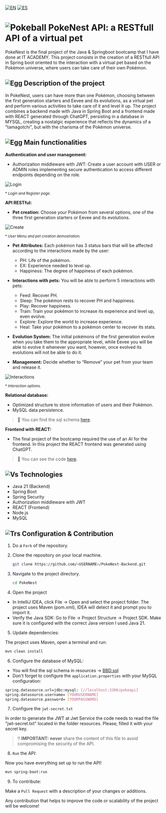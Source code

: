 [![EN](https://img.shields.io/badge/EN-blue.svg?logo=googletranslate&logoColor=white)](#eng)
[![ES](https://img.shields.io/badge/ES-red.svg?logo=googletranslate&logoColor=white)](https://github.com/ariamdev/PokeNest-Backend/blob/main/README.es.md)


<a name=“eng”></a>
# ![Pokeball](https://raw.githubusercontent.com/msikma/pokesprite/master/items-outline/ball/poke.png) PokeNest API: a RESTfull API of a virtual pet

PokeNest is the final project of the Java & Springboot bootcamp that I have done at IT ACADEMY.
This project consists in the creation of a RESTfull API in Spring boot oriented to the interaction with a virtual pet based on the Pokémon universe, 
where users can take care of their own Pokémon.

## ![Egg](https://raw.githubusercontent.com/msikma/pokesprite/master/items-outline/key-item/rule-book.png) Description of the project
In PokeNest, users can have more than one Pokémon, choosing between the first generation starters and Eevee and its evolutions, 
as a virtual pet and perform various activities to take care of it and level it up. The project combines a backend made with Java in Spring Boot and a frontend made with REACT 
generated through ChatGPT, persisting in a database in MYSQL, creating a nostalgic experience that reflects the dynamics of a "tamagotchi", but with the charisma of the Pokémon universe.

## ![Egg](https://raw.githubusercontent.com/msikma/pokesprite/master/items-outline/key-item/mystery-egg.png) Main functionalities

**Authentication and user management:**
- Authorization middleware with JWT: Create a user account with USER or ADMIN roles implementing secure authentication to access different endpoints depending on the role.

![Login](https://github.com/user-attachments/assets/290e10a0-e5e7-4e8f-ad3e-2c2a3ed5a6f9)

<sub>* *Login and Register page.*</sub>


**API RESTful:**
- **Pet creation:** Choose your Pokémon from several options, one of the three first generation starters or Eevee and its evolutions.
  

![Create](https://github.com/user-attachments/assets/414907d0-42b0-47f0-a1ee-50c09fc269c0)

<sub>* *User Menu and pet creation demostration.*</sub>


- **Pet Attributes:** Each pokémon has 3 status bars that will be affected according to the interactions made by the user:
    - PH: Life of the pokémon.
    - EX: Experience needed to level up.
    - Happiness: The degree of happiness of each pokémon.
      
- **Interactions with pets:** You will be able to perform 5 interactions with pets:
    - Feed: Recover PH.
    - Sleep: The pokémon rests to recover PH and happiness.
    - Play: Recover happiness.
    - Train: Train your pokémon to increase its experience and level up, even evolve.
    - Explore: Explore the world to increase experience.
    - Heal: Take your pokémon to a pokémon center to recover its stats.
      
- **Evolution System:** The initial pokémons of the first generation evolve when you take them to the appropriate level, while Eevee you will be able to evolve it whenever you want, however, once evolved its evolutions will not be able to do it.
  
- **Management:** Decide whether to “Remove” your pet from your team and release it.

![Interactions](https://github.com/user-attachments/assets/471c0691-7143-45fd-8eba-fea953ee82eb)

<sub>* *Interaction options.*</sub>

**Relational database:**
- Optimized structure to store information of users and their Pokémon.
- MySQL data persistence.
> :file_folder: You can find the sql schema [here](src%2Fmain%2Fresources%2FBBD.sql). 

**Frontend with REACT:**
- The final project of the bootcamp required the use of an AI for the frontend. In this project the REACT frontend was generated using ChatGPT.
> :file_folder: You can see the code [here](https://github.com/ariamdev/PokeNest-Frontend).


## ![Vs](https://raw.githubusercontent.com/msikma/pokesprite/master/items-outline/key-item/vs-recorder.png) Technologies

- Java 21 (Backend)
- Spring Boot
- Spring Security
- Authorization middleware with JWT
- REACT (Frontend)
- Node.js
- MySQL

## ![Trs](https://raw.githubusercontent.com/msikma/pokesprite/master/items-outline/tr/fire.png) Configuration & Contribution 

1. Do a `Fork` of the repository.


2. Clone the repository on your local machine.

    ```bash 
    git clone https://github.com/<USERNAME>/PokeNest-Backend.git
    ```

3. Navigate to the project directory.

    ```bash
    cd PokeNest
    ```
4. Open the project
- In IntelliJ IDEA, click File → Open and select the project folder.
The project uses Maven (pom.xml), IDEA will detect it and prompt you to import it.
- Verify the Java SDK:
Go to File → Project Structure → Project SDK.
Make sure it is configured with the correct Java version I used Java 21.

5. Update dependencies:

The project uses Maven, open a terminal and run:
```bash
mvn clean install
 ```

6. Configure the database of MySQL:
- You will find the sql schema in resources → [BBD.sql](src%2Fmain%2Fresources%2FBBD.sql)
- Don't forget to configure the `application.properties` with your MySQL configuration:
```bash
spring.datasource.url=jdbc:mysql: [//localhost:3306/pokeapi]
spring.datasource.username= [YOURUSERNAME]
spring.datasource.password= [YOURPASSWORD]
```
7. Configure the `jwt-secret.txt`

In order to generate the JWT at Jwt Service the code needs to read the file "jwt-secret.txt" located
in the folder resources. Please, filled it with your secret key.
> :bangbang: **IMPORTANT:** **never** share the content of this file to avoid compromising the security of the API. 

8. `Run` the API:

Now you have everything set up to run the API! 
```bash
mvn spring-boot:run
```

9. To contribute: 

Make a `Pull Request` with a description of your changes or additions. 

Any contribution that helps to improve the code or scalability of the project will be welcome!
